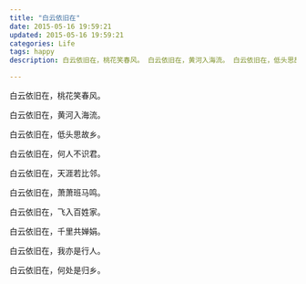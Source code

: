 ```yaml
---
title: "白云依旧在"
date: 2015-05-16 19:59:21
updated: 2015-05-16 19:59:21
categories: Life
tags: happy
description: 白云依旧在，桃花笑春风。 白云依旧在，黄河入海流。 白云依旧在，低头思故乡。 白云依旧在，何人不识君。 白云依旧在，天涯若比邻。 白云依旧在，萧萧班马鸣。 白云依旧在，飞入百姓家。 白云依旧在，千里共婵娟。 白云依旧在，我亦是行人。 白云依旧在，何处是归乡。

---
```


白云依旧在，桃花笑春风。

白云依旧在，黄河入海流。

白云依旧在，低头思故乡。

白云依旧在，何人不识君。

白云依旧在，天涯若比邻。

白云依旧在，萧萧班马鸣。

白云依旧在，飞入百姓家。

白云依旧在，千里共婵娟。

白云依旧在，我亦是行人。

白云依旧在，何处是归乡。

